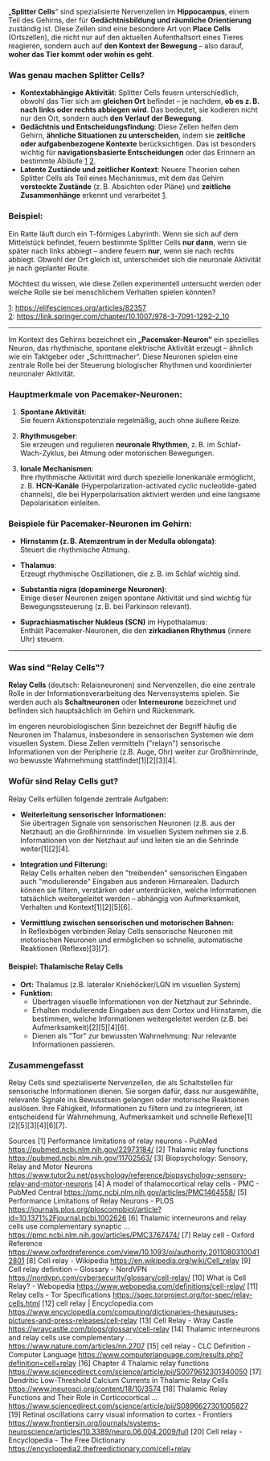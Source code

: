 





„**Splitter Cells**“ sind spezialisierte Nervenzellen im **Hippocampus**, einem Teil des Gehirns, der für **Gedächtnisbildung und räumliche Orientierung** zuständig ist. Diese Zellen sind eine besondere Art von **Place Cells** (Ortszellen), die nicht nur auf den aktuellen Aufenthaltsort eines Tieres reagieren, sondern auch auf **den Kontext der Bewegung** – also darauf, **woher das Tier kommt oder wohin es geht**.

### Was genau machen Splitter Cells?

- **Kontextabhängige Aktivität**: Splitter Cells feuern unterschiedlich, obwohl das Tier sich am **gleichen Ort** befindet – je nachdem, **ob es z. B. nach links oder rechts abbiegen wird**. Das bedeutet, sie kodieren nicht nur den Ort, sondern auch **den Verlauf der Bewegung**.
- **Gedächtnis und Entscheidungsfindung**: Diese Zellen helfen dem Gehirn, **ähnliche Situationen zu unterscheiden**, indem sie **zeitliche oder aufgabenbezogene Kontexte** berücksichtigen. Das ist besonders wichtig für **navigationsbasierte Entscheidungen** oder das Erinnern an bestimmte Abläufe [1](https://elifesciences.org/articles/82357) [2](https://link.springer.com/chapter/10.1007/978-3-7091-1292-2_10).
- **Latente Zustände und zeitlicher Kontext**: Neuere Theorien sehen Splitter Cells als Teil eines Mechanismus, mit dem das Gehirn **versteckte Zustände** (z. B. Absichten oder Pläne) und **zeitliche Zusammenhänge** erkennt und verarbeitet [1](https://elifesciences.org/articles/82357).

### Beispiel:
Ein Ratte läuft durch ein T-förmiges Labyrinth. Wenn sie sich auf dem Mittelstück befindet, feuern bestimmte Splitter Cells **nur dann**, wenn sie später nach links abbiegt – andere feuern **nur**, wenn sie nach rechts abbiegt. Obwohl der Ort gleich ist, unterscheidet sich die neuronale Aktivität je nach geplanter Route.

Möchtest du wissen, wie diese Zellen experimentell untersucht werden oder welche Rolle sie bei menschlichem Verhalten spielen könnten?

[1](https://elifesciences.org/articles/82357): https://elifesciences.org/articles/82357  
[2](https://link.springer.com/chapter/10.1007/978-3-7091-1292-2_10): https://link.springer.com/chapter/10.1007/978-3-7091-1292-2_10




---




Im Kontext des Gehirns bezeichnet ein **„Pacemaker-Neuron“** ein spezielles Neuron, das rhythmische, spontane elektrische Aktivität erzeugt – ähnlich wie ein Taktgeber oder „Schrittmacher“. Diese Neuronen spielen eine zentrale Rolle bei der Steuerung biologischer Rhythmen und koordinierter neuronaler Aktivität.

### Hauptmerkmale von Pacemaker-Neuronen:

1. **Spontane Aktivität**:  
   Sie feuern Aktionspotenziale regelmäßig, auch ohne äußere Reize.

2. **Rhythmusgeber**:  
   Sie erzeugen und regulieren **neuronale Rhythmen**, z. B. im Schlaf-Wach-Zyklus, bei Atmung oder motorischen Bewegungen.

3. **Ionale Mechanismen**:  
   Ihre rhythmische Aktivität wird durch spezielle Ionenkanäle ermöglicht, z. B. **HCN-Kanäle** (Hyperpolarization-activated cyclic nucleotide-gated channels), die bei Hyperpolarisation aktiviert werden und eine langsame Depolarisation einleiten.

### Beispiele für Pacemaker-Neuronen im Gehirn:

- **Hirnstamm (z. B. Atemzentrum in der Medulla oblongata)**:  
  Steuert die rhythmische Atmung.

- **Thalamus**:  
  Erzeugt rhythmische Oszillationen, die z. B. im Schlaf wichtig sind.

- **Substantia nigra (dopaminerge Neuronen)**:  
  Einige dieser Neuronen zeigen spontane Aktivität und sind wichtig für Bewegungssteuerung (z. B. bei Parkinson relevant).

- **Suprachiasmatischer Nukleus (SCN)** im Hypothalamus:  
  Enthält Pacemaker-Neuronen, die den **zirkadianen Rhythmus** (innere Uhr) steuern.

---


### Was sind "Relay Cells"?

**Relay Cells** (deutsch: Relaisneuronen) sind Nervenzellen, die eine zentrale Rolle in der Informationsverarbeitung des Nervensystems spielen. Sie werden auch als **Schaltneuronen** oder **Interneurone** bezeichnet und befinden sich hauptsächlich im Gehirn und Rückenmark.

Im engeren neurobiologischen Sinn bezeichnet der Begriff häufig die Neuronen im Thalamus, insbesondere in sensorischen Systemen wie dem visuellen System. Diese Zellen vermitteln ("relayn") sensorische Informationen von der Peripherie (z.B. Auge, Ohr) weiter zur Großhirnrinde, wo bewusste Wahrnehmung stattfindet[1][2][3][4].

### Wofür sind Relay Cells gut?

Relay Cells erfüllen folgende zentrale Aufgaben:

- **Weiterleitung sensorischer Informationen:**  
  Sie übertragen Signale von sensorischen Neuronen (z.B. aus der Netzhaut) an die Großhirnrinde. Im visuellen System nehmen sie z.B. Informationen von der Netzhaut auf und leiten sie an die Sehrinde weiter[1][2][4].

- **Integration und Filterung:**  
  Relay Cells erhalten neben den "treibenden" sensorischen Eingaben auch "modulierende" Eingaben aus anderen Hirnarealen. Dadurch können sie filtern, verstärken oder unterdrücken, welche Informationen tatsächlich weitergeleitet werden – abhängig von Aufmerksamkeit, Verhalten und Kontext[1][2][5][6].

- **Vermittlung zwischen sensorischen und motorischen Bahnen:**  
  In Reflexbögen verbinden Relay Cells sensorische Neuronen mit motorischen Neuronen und ermöglichen so schnelle, automatische Reaktionen (Reflexe)[3][7].

#### Beispiel: Thalamische Relay Cells

- **Ort:** Thalamus (z.B. lateraler Kniehöcker/LGN im visuellen System)
- **Funktion:**  
  - Übertragen visuelle Informationen von der Netzhaut zur Sehrinde.
  - Erhalten modulierende Eingaben aus dem Cortex und Hirnstamm, die bestimmen, welche Informationen weitergeleitet werden (z.B. bei Aufmerksamkeit)[2][5][4][6].
  - Dienen als "Tor" zur bewussten Wahrnehmung: Nur relevante Informationen passieren.

### Zusammengefasst

Relay Cells sind spezialisierte Nervenzellen, die als Schaltstellen für sensorische Informationen dienen. Sie sorgen dafür, dass nur ausgewählte, relevante Signale ins Bewusstsein gelangen oder motorische Reaktionen auslösen. Ihre Fähigkeit, Informationen zu filtern und zu integrieren, ist entscheidend für Wahrnehmung, Aufmerksamkeit und schnelle Reflexe[1][2][5][3][4][6][7].

Sources
[1] Performance limitations of relay neurons - PubMed https://pubmed.ncbi.nlm.nih.gov/22973184/
[2] Thalamic relay functions https://pubmed.ncbi.nlm.nih.gov/11702563/
[3] Biopsychology: Sensory, Relay and Motor Neurons https://www.tutor2u.net/psychology/reference/biopsychology-sensory-relay-and-motor-neurons
[4] A model of thalamocortical relay cells - PMC - PubMed Central https://pmc.ncbi.nlm.nih.gov/articles/PMC1464558/
[5] Performance Limitations of Relay Neurons - PLOS https://journals.plos.org/ploscompbiol/article?id=10.1371%2Fjournal.pcbi.1002626
[6] Thalamic interneurons and relay cells use complementary synaptic ... https://pmc.ncbi.nlm.nih.gov/articles/PMC3767474/
[7] Relay cell - Oxford Reference https://www.oxfordreference.com/view/10.1093/oi/authority.20110803100412801
[8] Cell relay - Wikipedia https://en.wikipedia.org/wiki/Cell_relay
[9] Cell relay definition – Glossary - NordVPN https://nordvpn.com/cybersecurity/glossary/cell-relay/
[10] What is Cell Relay? - Webopedia https://www.webopedia.com/definitions/cell-relay/
[11] Relay cells - Tor Specifications https://spec.torproject.org/tor-spec/relay-cells.html
[12] cell relay | Encyclopedia.com https://www.encyclopedia.com/computing/dictionaries-thesauruses-pictures-and-press-releases/cell-relay
[13] Cell Relay - Wray Castle https://wraycastle.com/blogs/glossary/cell-relay
[14] Thalamic interneurons and relay cells use complementary ... https://www.nature.com/articles/nn.2707
[15] cell relay - CLC Definition - Computer Language https://www.computerlanguage.com/results.php?definition=cell+relay
[16] Chapter 4 Thalamic relay functions https://www.sciencedirect.com/science/article/pii/S0079612301340050
[17] Dendritic Low-Threshold Calcium Currents in Thalamic Relay Cells https://www.jneurosci.org/content/18/10/3574
[18] Thalamic Relay Functions and Their Role in Corticocortical ... https://www.sciencedirect.com/science/article/pii/S0896627301005827
[19] Retinal oscillations carry visual information to cortex - Frontiers https://www.frontiersin.org/journals/systems-neuroscience/articles/10.3389/neuro.06.004.2009/full
[20] Cell relay - Encyclopedia - The Free Dictionary https://encyclopedia2.thefreedictionary.com/cell+relay

